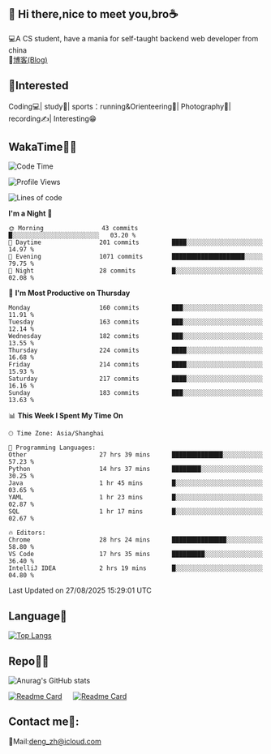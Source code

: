 👋 Hi there,nice to meet you,bro☕
---
💻A CS student, have a mania for self-taught backend web developer from china   
📌[博客(Blog)](https://github.com/HealUP/MyBlog)

 <!-- waka-box start -->
 <!-- waka-box end -->
 
🧲**Interested**
--
Coding💻| study📖| sports：running&Orienteering🏃‍| Photography📸| recording✍️| Interesting😁

WakaTime👨‍💻
---
<!--START_SECTION:waka-->
![Code Time](http://img.shields.io/badge/Code%20Time-3%2C527%20hrs%2027%20mins-blue)

![Profile Views](http://img.shields.io/badge/Profile%20Views-0-blue)

![Lines of code](https://img.shields.io/badge/From%20Hello%20World%20I%27ve%20Written-205.1%20thousand%20lines%20of%20code-blue)

**I'm a Night 🦉** 

```text
🌞 Morning                43 commits          █░░░░░░░░░░░░░░░░░░░░░░░░   03.20 % 
🌆 Daytime                201 commits         ████░░░░░░░░░░░░░░░░░░░░░   14.97 % 
🌃 Evening                1071 commits        ████████████████████░░░░░   79.75 % 
🌙 Night                  28 commits          █░░░░░░░░░░░░░░░░░░░░░░░░   02.08 % 
```
📅 **I'm Most Productive on Thursday** 

```text
Monday                   160 commits         ███░░░░░░░░░░░░░░░░░░░░░░   11.91 % 
Tuesday                  163 commits         ███░░░░░░░░░░░░░░░░░░░░░░   12.14 % 
Wednesday                182 commits         ███░░░░░░░░░░░░░░░░░░░░░░   13.55 % 
Thursday                 224 commits         ████░░░░░░░░░░░░░░░░░░░░░   16.68 % 
Friday                   214 commits         ████░░░░░░░░░░░░░░░░░░░░░   15.93 % 
Saturday                 217 commits         ████░░░░░░░░░░░░░░░░░░░░░   16.16 % 
Sunday                   183 commits         ███░░░░░░░░░░░░░░░░░░░░░░   13.63 % 
```


📊 **This Week I Spent My Time On** 

```text
🕑︎ Time Zone: Asia/Shanghai

💬 Programming Languages: 
Other                    27 hrs 39 mins      ██████████████░░░░░░░░░░░   57.23 % 
Python                   14 hrs 37 mins      ████████░░░░░░░░░░░░░░░░░   30.25 % 
Java                     1 hr 45 mins        █░░░░░░░░░░░░░░░░░░░░░░░░   03.65 % 
YAML                     1 hr 23 mins        █░░░░░░░░░░░░░░░░░░░░░░░░   02.87 % 
SQL                      1 hr 17 mins        █░░░░░░░░░░░░░░░░░░░░░░░░   02.67 % 

🔥 Editors: 
Chrome                   28 hrs 24 mins      ███████████████░░░░░░░░░░   58.80 % 
VS Code                  17 hrs 35 mins      █████████░░░░░░░░░░░░░░░░   36.40 % 
IntelliJ IDEA            2 hrs 19 mins       █░░░░░░░░░░░░░░░░░░░░░░░░   04.80 % 
```


 Last Updated on 27/08/2025 15:29:01 UTC
<!--END_SECTION:waka-->

Language🚀
---
[![Top Langs](https://github-readme-stats.vercel.app/api/top-langs/?username=HealUP&layout=compact&hide_border=true)](https://github.com/HealUP)

Repo🧑‍💻
---
![Anurag's GitHub stats](https://github-readme-stats.vercel.app/api?username=HealUP&count_private=true&show_icons=true&theme=gruvbox&hide_border=true) 

[![Readme Card](https://github-readme-stats.vercel.app/api/pin/?username=HealUP&repo=InternetEy&theme=transparent)](https://github.com/HealUP/InternetEy) &emsp;
[![Readme Card](https://github-readme-stats.vercel.app/api/pin/?username=HealUP&repo=CampusExperience&theme=transparent)](https://github.com/HealUP/CampusExperience)


Contact me📱:
---
📮Mail:deng_zh@icloud.com  
